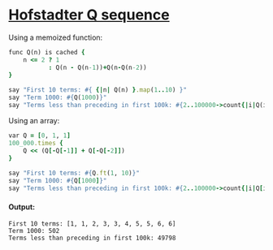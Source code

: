 [1]: http://rosettacode.org/wiki/Hofstadter_Q_sequence

# [Hofstadter Q sequence][1]

Using a memoized function:

```ruby
func Q(n) is cached {
    n <= 2 ? 1
           : Q(n - Q(n-1))+Q(n-Q(n-2))
}
 
say "First 10 terms: #{ {|n| Q(n) }.map(1..10) }"
say "Term 1000: #{Q(1000)}"
say "Terms less than preceding in first 100k: #{2..100000->count{|i|Q(i)<Q(i-1)}}"
```


Using an array:

```ruby
var Q = [0, 1, 1]
100_000.times {
    Q << (Q[-Q[-1]] + Q[-Q[-2]])
}
 
say "First 10 terms: #{Q.ft(1, 10)}"
say "Term 1000: #{Q[1000]}"
say "Terms less than preceding in first 100k: #{2..100000->count{|i|Q[i]<Q[i-1]}}"
```

#### Output:
```
First 10 terms: [1, 1, 2, 3, 3, 4, 5, 5, 6, 6]
Term 1000: 502
Terms less than preceding in first 100k: 49798
```
